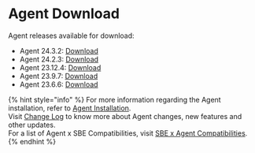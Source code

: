 # Agent Download

Agent releases available for download:

* Agent 24.3.2: [Download](https://storage.googleapis.com/sym-platform/developers/rest-api/agent-24.3.2.zip)
* Agent 24.2.3: [Download](https://storage.googleapis.com/sym-platform/developers/rest-api/agent-24.2.3.zip)
* Agent 23.12.4: [Download](https://storage.googleapis.com/sym-platform/developers/rest-api/agent-23.12.4.zip)
* Agent 23.9.7: [Download](https://storage.googleapis.com/sym-platform/developers/rest-api/agent-23.9.7.zip)
* Agent 23.6.6: [Download](https://storage.googleapis.com/sym-platform/developers/rest-api/agent-23.6.6.zip)

{% hint style="info" %}
For more information regarding the Agent installation, refer to [Agent Installation](agent-2.x-and-above-installation.md).\
Visit [Change Log](../change-log/) to know more about Agent changes, new features and other updates.\
For a list of Agent x SBE Compatibilities, visit [SBE x Agent Compatibilities](sbe-x-agent-compatibility-matrix.md).
{% endhint %}
